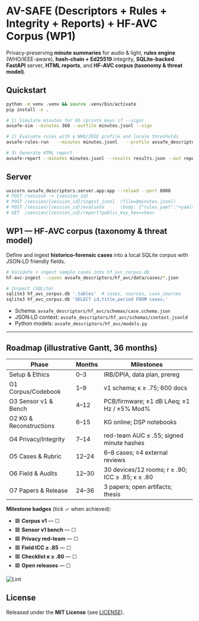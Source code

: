 # AV-SAFE (Descriptors + Rules + Integrity + Reports) + HF‑AVC Corpus (WP1)

Privacy-preserving **minute summaries** for audio & light, **rules engine** (WHO/IEEE-aware), **hash-chain + Ed25519** integrity, **SQLite-backed FastAPI** server, **HTML reports**, and **HF‑AVC corpus (taxonomy & threat model)**.

## Quickstart

```bash
python -m venv .venv && source .venv/bin/activate
pip install -e .

# 1) Simulate minutes for 6h (prints keys if --sign)
avsafe-sim --minutes 360 --outfile minutes.jsonl --sign

# 2) Evaluate rules with a WHO/IEEE profile and locale thresholds
avsafe-rules-run   --minutes minutes.jsonl   --profile avsafe_descriptors/rules/profiles/who_ieee_profile.yaml   --locale munich   --out results.json

# 3) Generate HTML report
avsafe-report --minutes minutes.jsonl --results results.json --out report.html
```

## Server

```bash
uvicorn avsafe_descriptors.server.app:app --reload --port 8000
# POST /session -> {session_id}
# POST /session/{session_id}/ingest_jsonl  (file=@minutes.jsonl)
# POST /session/{session_id}/evaluate      (body: {"rules_yaml":"<yaml>"})
# GET  /session/{session_id}/report?public_key_hex=<hex>
```

## WP1 — HF‑AVC corpus (taxonomy & threat model)
Define and ingest **historico‑forensic cases** into a local SQLite corpus with JSON‑LD friendly fields.

```bash
# Validate + ingest sample cases into hf_avc_corpus.db
hf-avc-ingest --cases avsafe_descriptors/hf_avc/data/cases/*.json

# Inspect (SQLite)
sqlite3 hf_avc_corpus.db '.tables'  # cases, sources, case_sources
sqlite3 hf_avc_corpus.db 'SELECT id,title,period FROM cases;'
```

- Schema: `avsafe_descriptors/hf_avc/schemas/case.schema.json`  
- JSON‑LD context: `avsafe_descriptors/hf_avc/schemas/context.jsonld`  
- Python models: `avsafe_descriptors/hf_avc/models.py`

---

## Roadmap (illustrative Gantt, 36 months)

| Phase | Months | Milestones |
|---|---|---|
| Setup & Ethics | 0–3 | IRB/DPIA, data plan, prereg |
| O1 Corpus/Codebook | 1–9 | v1 schema; κ ≥ .75; 600 docs |
| O3 Sensor v1 & Bench | 4–12 | PCB/firmware; ±1 dB LAeq; ±1 Hz / ±5% Mod% |
| O2 KG & Reconstructions | 6–15 | KG online; DSP notebooks |
| O4 Privacy/Integrity | 7–14 | red-team AUC ≤ .55; signed minute hashes |
| O5 Cases & Rubric | 12–24 | 6–8 cases; ≥4 external reviews |
| O6 Field & Audits | 12–30 | 30 devices/12 rooms; r ≥ .90; ICC ≥ .85; κ ≥ .80 |
| O7 Papers & Release | 24–36 | 3 papers; open artifacts; thesis |

**Milestone badges** (tick ✓ when achieved):  
- 🟩 **Corpus v1** — ☐  
- 🟩 **Sensor v1 bench** — ☐  
- 🟩 **Privacy red-team** — ☐  
- 🟩 **Field ICC ≥ .85** — ☐  
- 🟩 **Checklist κ ≥ .80** — ☐  
- 🟩 **Open releases** — ☐  


![Lint](https://github.com/YOURUSER/avsafe-descriptors/actions/workflows/lint.yml/badge.svg)

## License
Released under the **MIT License** (see [LICENSE](LICENSE)).
